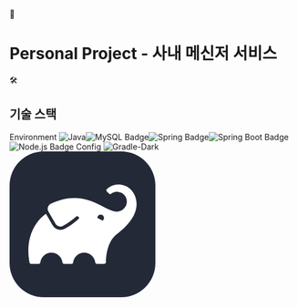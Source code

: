 🏬<h1>Personal Project - 사내 메신저 서비스</h1>
🛠️<h2>기술 스택</h2>
Environment
![Java](https://img.shields.io/badge/java-%23ED8B00.svg?style=for-the-badge&logo=coffeescript&logoColor=2F2625)![MySQL Badge](https://img.shields.io/badge/MySQL-4479A1?logo=mysql&logoColor=fff&style=for-the-badge)![Spring Badge](https://img.shields.io/badge/Spring-6DB33F?logo=spring&logoColor=fff&style=for-the-badge)![Spring Boot Badge](https://img.shields.io/badge/Spring%20Boot-6DB33F?logo=springboot&logoColor=fff&style=for-the-badge)![Node.js Badge](https://img.shields.io/badge/Node.js-5FA04E?logo=nodedotjs&logoColor=fff&style=for-the-badge) 
Config
![Gradle-Dark](https://github.com/user-attachments/assets/71bc8a9d-4b0e-48a9-94dd-1f013a322ce0)<svg width="256" height="256" viewBox="0 0 256 256" fill="none" xmlns="http://www.w3.org/2000/svg">
<rect width="256" height="256" rx="60" fill="#242938"/>
<path d="M212.674 66.7949C207.14 61.2784 199.681 58.1265 191.868 58.0037C184.055 57.8809 176.5 60.7969 170.795 66.1368C170.513 66.3966 170.287 66.7119 170.132 67.063C169.977 67.4141 169.897 67.7933 169.896 68.177C169.885 68.5629 169.954 68.9468 170.097 69.3052C170.24 69.6636 170.455 69.9889 170.729 70.2611L174.524 74.0563C175.014 74.5436 175.662 74.8384 176.351 74.8867C177.04 74.9351 177.723 74.7338 178.276 74.3196C181.771 71.6907 186.133 70.4861 190.482 70.9492C194.831 71.4122 198.842 73.5084 201.705 76.8144C204.568 80.1203 206.07 84.3896 205.907 88.76C205.744 93.1304 203.929 97.2761 200.828 100.36C176.916 124.272 144.974 57.2519 72.5572 91.7163C71.3226 92.2898 70.2206 93.1135 69.3211 94.1352C68.4215 95.157 67.744 96.3544 67.3315 97.6517C66.919 98.949 66.7805 100.318 66.9248 101.671C67.0691 103.025 67.493 104.334 68.1697 105.515L80.6084 127.014C81.8996 129.248 84.0192 130.883 86.5078 131.565C88.9964 132.247 91.6534 131.92 93.9028 130.656L94.2099 130.415L93.9686 130.59L99.475 127.519C105.615 123.703 111.42 119.373 116.828 114.576C117.361 114.084 118.053 113.801 118.778 113.777C119.502 113.753 120.212 113.989 120.777 114.444C121.107 114.702 121.377 115.029 121.566 115.403C121.756 115.777 121.86 116.188 121.873 116.607C121.885 117.026 121.805 117.442 121.639 117.827C121.472 118.211 121.223 118.554 120.908 118.832C115.237 123.956 109.121 128.566 102.634 132.608H102.437L96.9302 135.702C93.3206 137.697 89.0739 138.201 85.0975 137.106C81.1212 136.012 77.7307 133.406 75.6505 129.844L63.8918 109.574C41.3397 125.61 27.6724 156.301 34.9777 195.109C35.0961 195.768 35.4422 196.364 35.9555 196.793C36.4688 197.222 37.1167 197.457 37.7857 197.457H51.1459C51.8459 197.452 52.5205 197.194 53.0448 196.73C53.5691 196.266 53.9077 195.628 53.9978 194.934C54.5941 190.2 56.8978 185.846 60.4766 182.689C64.0553 179.533 68.663 177.792 73.4348 177.792C78.2065 177.792 82.8142 179.533 86.3929 182.689C89.9717 185.846 92.2754 190.2 92.8717 194.934C92.9569 195.626 93.291 196.264 93.8117 196.728C94.3324 197.192 95.0041 197.451 95.7017 197.457H108.733C109.433 197.452 110.107 197.194 110.632 196.73C111.156 196.266 111.495 195.628 111.585 194.934C112.181 190.2 114.485 185.846 118.063 182.689C121.642 179.533 126.25 177.792 131.022 177.792C135.793 177.792 140.401 179.533 143.98 182.689C147.559 185.846 149.862 190.2 150.459 194.934C150.546 195.653 150.902 196.313 151.456 196.78C152.009 197.248 152.718 197.49 153.442 197.457H166.32C167.073 197.451 167.794 197.153 168.33 196.624C168.867 196.096 169.176 195.38 169.194 194.627C169.479 176.462 174.371 155.621 188.345 145.157C236.565 109.003 223.841 78.0271 212.674 66.7949ZM163.358 121.442L154.144 116.813C154.14 115.822 154.391 114.847 154.872 113.981C155.353 113.114 156.048 112.386 156.891 111.865C157.734 111.344 158.697 111.048 159.687 111.006C160.676 110.963 161.661 111.175 162.545 111.622C163.43 112.068 164.185 112.734 164.739 113.556C165.293 114.378 165.626 115.328 165.708 116.315C165.789 117.303 165.616 118.295 165.205 119.196C164.793 120.098 164.157 120.879 163.358 121.464V121.442Z" fill="white"/>
</svg>

